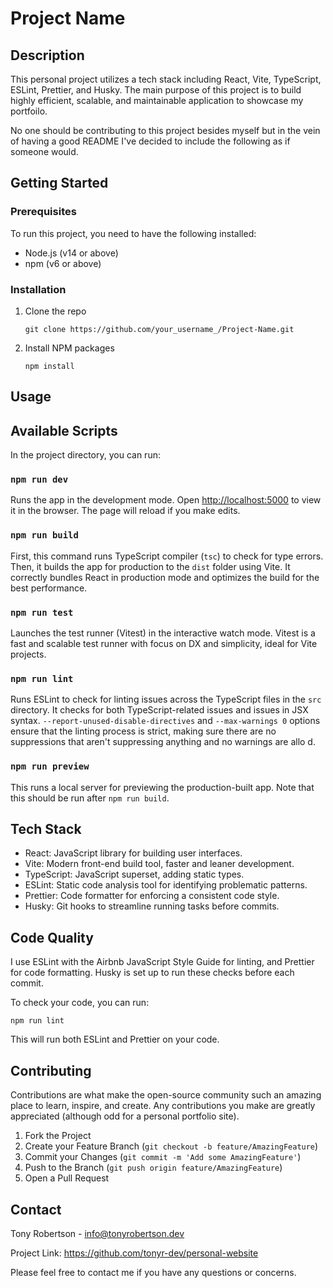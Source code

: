 Project Name
============

Description
-----------

This personal project utilizes a tech stack including React, Vite, TypeScript, ESLint, Prettier, and Husky. The main purpose of this project is to build highly efficient, scalable, and maintainable application to showcase my portfoilo.

No one should be contributing to this project besides myself but in the vein of having a good README I've decided to include the following as if someone would.


Getting Started
---------------

### Prerequisites

To run this project, you need to have the following installed:

-   Node.js (v14 or above)
-   npm (v6 or above)

### Installation

1.  Clone the repo

    `git clone https://github.com/your_username_/Project-Name.git`

2.  Install NPM packages

    `npm install`

Usage
-----

## Available Scripts

In the project directory, you can run:

### `npm run dev`

Runs the app in the development mode. Open [http://localhost:5000](http://localhost:5000) to view it in the browser. The page will reload if you make edits.

### `npm run build`

First, this command runs TypeScript compiler (`tsc`) to check for type errors. Then, it builds the app for production to the `dist` folder using Vite. It correctly bundles React in production mode and optimizes the build for the best performance.

### `npm run test`

Launches the test runner (Vitest) in the interactive watch mode. Vitest is a fast and scalable test runner with focus on DX and simplicity, ideal for Vite projects.

### `npm run lint`

Runs ESLint to check for linting issues across the TypeScript files in the `src` directory. It checks for both TypeScript-related issues and issues in JSX syntax. `--report-unused-disable-directives` and `--max-warnings 0` options ensure that the linting process is strict, making sure there are no suppressions that aren't suppressing anything and no warnings are allo
d.

### `npm run preview`

This runs a local server for previewing the production-built app. Note that this should be run after `npm run build`.


Tech Stack
----------

-   React: JavaScript library for building user interfaces.
-   Vite: Modern front-end build tool, faster and leaner development.
-   TypeScript: JavaScript superset, adding static types.
-   ESLint: Static code analysis tool for identifying problematic patterns.
-   Prettier: Code formatter for enforcing a consistent code style.
-   Husky: Git hooks to streamline running tasks before commits.

Code Quality
------------

I use ESLint with the Airbnb JavaScript Style Guide for linting, and Prettier for code formatting. Husky is set up to run these checks before each commit.

To check your code, you can run:

`npm run lint`

This will run both ESLint and Prettier on your code.

Contributing
------------

Contributions are what make the open-source community such an amazing place to learn, inspire, and create. Any contributions you make are greatly appreciated (although odd for a personal portfolio site).

1.  Fork the Project
2.  Create your Feature Branch (`git checkout -b feature/AmazingFeature`)
3.  Commit your Changes (`git commit -m 'Add some AmazingFeature'`)
4.  Push to the Branch (`git push origin feature/AmazingFeature`)
5.  Open a Pull Request


Contact
-------

Tony Robertson - <info@tonyrobertson.dev>

Project Link: <https://github.com/tonyr-dev/personal-website>

Please feel free to contact me if you have any questions or concerns.
